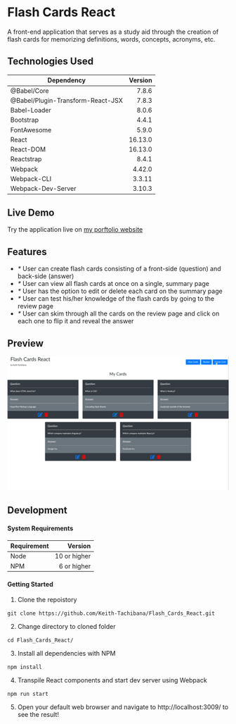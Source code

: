 # Flash Cards React
A front-end application that serves as a study aid through the creation of flash cards for memorizing definitions, words, concepts, acronyms, etc.
## Technologies Used
|                 Dependency          |    Version    |
|-------------------------------------|--------------:|
| @Babel/Core                         |     7.8.6     |
| @Babel/Plugin-Transform-React-JSX   |     7.8.3     |
| Babel-Loader                        |     8.0.6     |
| Bootstrap                           |     4.4.1     |
| FontAwesome                         |     5.9.0     |
| React                               |    16.13.0    |
| React-DOM                           |    16.13.0    |
| Reactstrap                          |     8.4.1     |
| Webpack                             |     4.42.0    |
| Webpack-CLI                         |     3.3.11    |
| Webpack-Dev-Server                  |     3.10.3    |
## Live Demo
Try the application live on [my porftolio website](https://www.keith-tachibana.com/portfolio/flashCards/dist/index.html)
## Features
- _*_ User can create flash cards consisting of a front-side (question) and back-side (answer)
- _*_ User can view all flash cards at once on a single, summary page
- _*_ User has the option to edit or delete each card on the summary page
- _*_ User can test his/her knowledge of the flash cards by going to the review page
- _*_ User can skim through all the cards on the review page and click on each one to flip it and reveal the answer
## Preview
![Flash Cards Preview](preview.gif "Flash Cards Preview")
## Development
#### System Requirements
|    Requirement    |       Version       |
|-------------------|--------------------:|
| Node              |    10 or higher     |
| NPM               |     6 or higher     |
#### Getting Started
1. Clone the repoistory
  ```shell
  git clone https://github.com/Keith-Tachibana/Flash_Cards_React.git
  ```
2. Change directory to cloned folder
  ```shell
  cd Flash_Cards_React/
  ```
3. Install all dependencies with NPM
  ```shell
  npm install
  ```
4. Transpile React components and start dev server using Webpack
  ```shell
  npm run start
  ```
5. Open your default web browser and navigate to http://localhost:3009/ to see the result!
